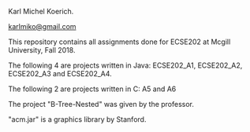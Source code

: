 Karl Michel Koerich.

karlmiko@gmail.com

This repository contains all assignments done for ECSE202 at Mcgill University, Fall 2018.

The following 4 are projects written in Java:
ECSE202_A1,
ECSE202_A2,
ECSE202_A3 and 
ECSE202_A4.

The following 2 are projects written in C:
A5 and A6

The project "B-Tree-Nested" was given by the professor.

"acm.jar" is a graphics library by Stanford.
